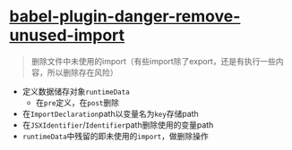 # [babel-plugin-danger-remove-unused-import](https://github.com/imcuttle/babel-plugin-danger-remove-unused-import#readme)

> 删除文件中未使用的import（有些import除了export，还是有执行一些内容，所以删除存在风险）

- 定义数据储存对象`runtimeData`
    - 在`pre`定义，在`post`删除
- 在`ImportDeclaration`path以变量名为`key`存储path
- 在`JSXIdentifier`/`Identifier`path删除使用的变量path
- `runtimeData`中残留的即未使用的`import`，做删除操作
